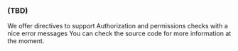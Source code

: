 
### (TBD)

We offer directives to support Authorization and permissions checks with a nice error messages
You can check the source code for more information at the moment.
